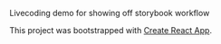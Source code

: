 Livecoding demo for showing off storybook workflow

This project was bootstrapped with [Create React App](https://github.com/facebookincubator/create-react-app).
